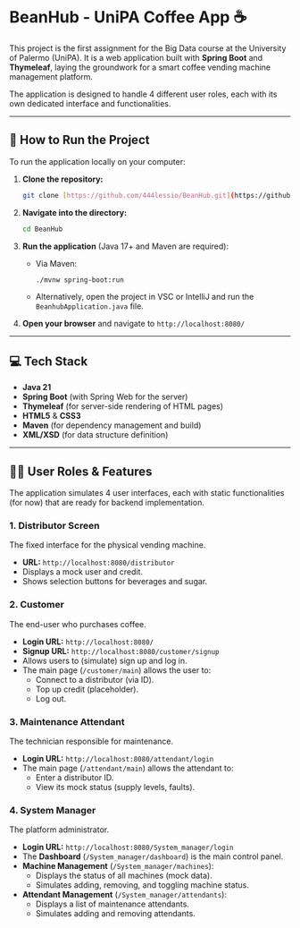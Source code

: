 # BeanHub - UniPA Coffee App ☕

This project is the first assignment for the Big Data course at the University of Palermo (UniPA).
It is a web application built with **Spring Boot** and **Thymeleaf**, laying the groundwork for a smart coffee vending machine management platform.

The application is designed to handle 4 different user roles, each with its own dedicated interface and functionalities.

---

## 🚀 How to Run the Project

To run the application locally on your computer:

1.  **Clone the repository:**
    ```bash
    git clone [https://github.com/444lessio/BeanHub.git](https://github.com/444lessio/BeanHub.git)
    ```

2.  **Navigate into the directory:**
    ```bash
    cd BeanHub
    ```

3.  **Run the application** (Java 17+ and Maven are required):
    * Via Maven:
        ```bash
        ./mvnw spring-boot:run
        ```
    * Alternatively, open the project in VSC or IntelliJ and run the `BeanhubApplication.java` file.

4.  **Open your browser** and navigate to `http://localhost:8080/`

---

## 💻 Tech Stack

* **Java 21**
* **Spring Boot** (with Spring Web for the server)
* **Thymeleaf** (for server-side rendering of HTML pages)
* **HTML5** & **CSS3**
* **Maven** (for dependency management and build)
* **XML/XSD** (for data structure definition)

---

## 👨‍💻 User Roles & Features

The application simulates 4 user interfaces, each with static functionalities (for now) that are ready for backend implementation.

### 1. Distributor Screen
The fixed interface for the physical vending machine.
* **URL:** `http://localhost:8080/distributor`
* Displays a mock user and credit.
* Shows selection buttons for beverages and sugar.

### 2. Customer
The end-user who purchases coffee.
* **Login URL:** `http://localhost:8080/`
* **Signup URL:** `http://localhost:8080/customer/signup`
* Allows users to (simulate) sign up and log in.
* The main page (`/customer/main`) allows the user to:
    * Connect to a distributor (via ID).
    * Top up credit (placeholder).
    * Log out.

### 3. Maintenance Attendant
The technician responsible for maintenance.
* **Login URL:** `http://localhost:8080/attendant/login`
* The main page (`/attendant/main`) allows the attendant to:
    * Enter a distributor ID.
    * View its mock status (supply levels, faults).

### 4. System Manager
The platform administrator.
* **Login URL:** `http://localhost:8080/System_manager/login`
* The **Dashboard** (`/System_manager/dashboard`) is the main control panel.
* **Machine Management** (`/System_manager/machines`):
    * Displays the status of all machines (mock data).
    * Simulates adding, removing, and toggling machine status.
* **Attendant Management** (`/System_manager/attendants`):
    * Displays a list of maintenance attendants.
    * Simulates adding and removing attendants.

